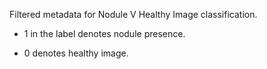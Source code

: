 Filtered metadata for Nodule V Healthy Image classification.

* 1 in the label denotes nodule presence.

* 0 denotes healthy image.
